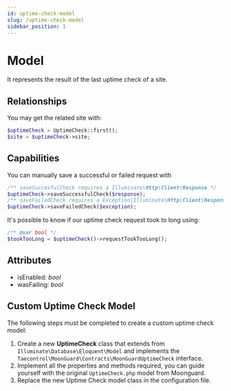 ```yaml
---
id: uptime-check-model
slug: /uptime-check-model
sidebar_position: 1
---
```


# Model

It represents the result of the last uptime check of a site.

## Relationships

You may get the related site with:

```php
$uptimeCheck = UptimeCheck::first();
$site = $uptimeCheck->site;
```

## Capabilities

You can manually save a successful or failed request with

```php
/** saveSuccesfulCheck requires a Illuminate\Http\Client\Response */
$uptimeCheck->saveSuccessfulCheck($response);
/** saveFailedCheck requires a Exception|Illuminate\Http\Client\Response */
$uptimeCheck->saveFailedCheck($exception);
```

It's possible to know if our uptime check request took to long using:

```php
/** @var bool */
$tookTooLong = $uptimeCheck()->requestTookTooLong();
```

## Attributes

- isEnabled: _bool_
- wasFailing: _bool_

## Custom Uptime Check Model

The following steps must be completed to create a custom uptime check model:

1. Create a new **UptimeCheck** class that extends from `Illuminate\Database\Eloquent\Model` and implements the `Taecontrol\MoonGuard\Contracts\MoonGuardUptimeCheck` interface.
2. Implement all the properties and methods required, you can guide yourself with the original `UptimeCheck.php` model from Moonguard.
3. Replace the new Uptime Check model class in the configuration file.
